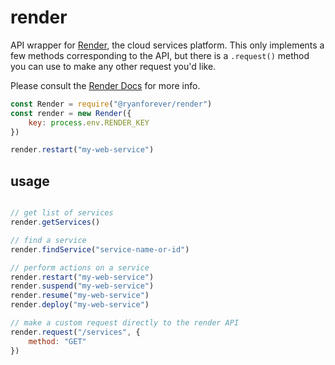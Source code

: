 # render
API wrapper for [Render](https://render.com), the cloud services platform.
This only implements a few methods corresponding to the API, but there is a `.request()` method you can use to make any other request you'd like.

Please consult the [Render Docs](https://api-docs.render.com/reference/introduction) for more info.


```javascript
const Render = require("@ryanforever/render")
const render = new Render({
	key: process.env.RENDER_KEY
})

render.restart("my-web-service")
```


## usage
```javascript

// get list of services
render.getServices()

// find a service
render.findService("service-name-or-id")

// perform actions on a service
render.restart("my-web-service")
render.suspend("my-web-service")
render.resume("my-web-service")
render.deploy("my-web-service")

// make a custom request directly to the render API
render.request("/services", {
	method: "GET"
}) 
```

